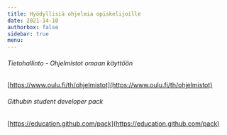 ```yaml
---
title: Hyödyllisiä ohjelmia opiskelijoille
date: 2021-14-10
authorbox: false
sidebar: true
menu:
---
```


###### Tietohallinto - Ohjelmistot omaan käyttöön
[https://www.oulu.fi/th/ohjelmistot](https://www.oulu.fi/th/ohjelmistot)

###### Githubin student developer pack
[https://education.github.com/pack](https://education.github.com/pack)
